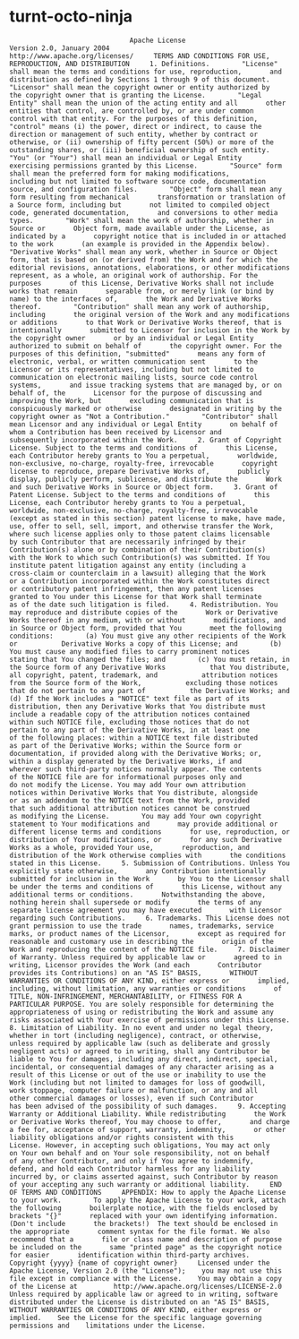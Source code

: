turnt-octo-ninja
================

                                  Apache License                            Version 2.0, January 2004                         http://www.apache.org/licenses/     TERMS AND CONDITIONS FOR USE, REPRODUCTION, AND DISTRIBUTION     1. Definitions.        "License" shall mean the terms and conditions for use, reproduction,       and distribution as defined by Sections 1 through 9 of this document.        "Licensor" shall mean the copyright owner or entity authorized by       the copyright owner that is granting the License.        "Legal Entity" shall mean the union of the acting entity and all       other entities that control, are controlled by, or are under common       control with that entity. For the purposes of this definition,       "control" means (i) the power, direct or indirect, to cause the       direction or management of such entity, whether by contract or       otherwise, or (ii) ownership of fifty percent (50%) or more of the       outstanding shares, or (iii) beneficial ownership of such entity.        "You" (or "Your") shall mean an individual or Legal Entity       exercising permissions granted by this License.        "Source" form shall mean the preferred form for making modifications,       including but not limited to software source code, documentation       source, and configuration files.        "Object" form shall mean any form resulting from mechanical       transformation or translation of a Source form, including but       not limited to compiled object code, generated documentation,       and conversions to other media types.        "Work" shall mean the work of authorship, whether in Source or       Object form, made available under the License, as indicated by a       copyright notice that is included in or attached to the work       (an example is provided in the Appendix below).        "Derivative Works" shall mean any work, whether in Source or Object       form, that is based on (or derived from) the Work and for which the       editorial revisions, annotations, elaborations, or other modifications       represent, as a whole, an original work of authorship. For the purposes       of this License, Derivative Works shall not include works that remain       separable from, or merely link (or bind by name) to the interfaces of,       the Work and Derivative Works thereof.        "Contribution" shall mean any work of authorship, including       the original version of the Work and any modifications or additions       to that Work or Derivative Works thereof, that is intentionally       submitted to Licensor for inclusion in the Work by the copyright owner       or by an individual or Legal Entity authorized to submit on behalf of       the copyright owner. For the purposes of this definition, "submitted"       means any form of electronic, verbal, or written communication sent       to the Licensor or its representatives, including but not limited to       communication on electronic mailing lists, source code control systems,       and issue tracking systems that are managed by, or on behalf of, the       Licensor for the purpose of discussing and improving the Work, but       excluding communication that is conspicuously marked or otherwise       designated in writing by the copyright owner as "Not a Contribution."        "Contributor" shall mean Licensor and any individual or Legal Entity       on behalf of whom a Contribution has been received by Licensor and       subsequently incorporated within the Work.     2. Grant of Copyright License. Subject to the terms and conditions of       this License, each Contributor hereby grants to You a perpetual,       worldwide, non-exclusive, no-charge, royalty-free, irrevocable       copyright license to reproduce, prepare Derivative Works of,       publicly display, publicly perform, sublicense, and distribute the       Work and such Derivative Works in Source or Object form.     3. Grant of Patent License. Subject to the terms and conditions of       this License, each Contributor hereby grants to You a perpetual,       worldwide, non-exclusive, no-charge, royalty-free, irrevocable       (except as stated in this section) patent license to make, have made,       use, offer to sell, sell, import, and otherwise transfer the Work,       where such license applies only to those patent claims licensable       by such Contributor that are necessarily infringed by their       Contribution(s) alone or by combination of their Contribution(s)       with the Work to which such Contribution(s) was submitted. If You       institute patent litigation against any entity (including a       cross-claim or counterclaim in a lawsuit) alleging that the Work       or a Contribution incorporated within the Work constitutes direct       or contributory patent infringement, then any patent licenses       granted to You under this License for that Work shall terminate       as of the date such litigation is filed.     4. Redistribution. You may reproduce and distribute copies of the       Work or Derivative Works thereof in any medium, with or without       modifications, and in Source or Object form, provided that You       meet the following conditions:        (a) You must give any other recipients of the Work or           Derivative Works a copy of this License; and        (b) You must cause any modified files to carry prominent notices           stating that You changed the files; and        (c) You must retain, in the Source form of any Derivative Works           that You distribute, all copyright, patent, trademark, and           attribution notices from the Source form of the Work,           excluding those notices that do not pertain to any part of           the Derivative Works; and        (d) If the Work includes a "NOTICE" text file as part of its           distribution, then any Derivative Works that You distribute must           include a readable copy of the attribution notices contained           within such NOTICE file, excluding those notices that do not           pertain to any part of the Derivative Works, in at least one           of the following places: within a NOTICE text file distributed           as part of the Derivative Works; within the Source form or           documentation, if provided along with the Derivative Works; or,           within a display generated by the Derivative Works, if and           wherever such third-party notices normally appear. The contents           of the NOTICE file are for informational purposes only and           do not modify the License. You may add Your own attribution           notices within Derivative Works that You distribute, alongside           or as an addendum to the NOTICE text from the Work, provided           that such additional attribution notices cannot be construed           as modifying the License.        You may add Your own copyright statement to Your modifications and       may provide additional or different license terms and conditions       for use, reproduction, or distribution of Your modifications, or       for any such Derivative Works as a whole, provided Your use,       reproduction, and distribution of the Work otherwise complies with       the conditions stated in this License.     5. Submission of Contributions. Unless You explicitly state otherwise,       any Contribution intentionally submitted for inclusion in the Work       by You to the Licensor shall be under the terms and conditions of       this License, without any additional terms or conditions.       Notwithstanding the above, nothing herein shall supersede or modify       the terms of any separate license agreement you may have executed       with Licensor regarding such Contributions.     6. Trademarks. This License does not grant permission to use the trade       names, trademarks, service marks, or product names of the Licensor,       except as required for reasonable and customary use in describing the       origin of the Work and reproducing the content of the NOTICE file.     7. Disclaimer of Warranty. Unless required by applicable law or       agreed to in writing, Licensor provides the Work (and each       Contributor provides its Contributions) on an "AS IS" BASIS,       WITHOUT WARRANTIES OR CONDITIONS OF ANY KIND, either express or       implied, including, without limitation, any warranties or conditions       of TITLE, NON-INFRINGEMENT, MERCHANTABILITY, or FITNESS FOR A       PARTICULAR PURPOSE. You are solely responsible for determining the       appropriateness of using or redistributing the Work and assume any       risks associated with Your exercise of permissions under this License.     8. Limitation of Liability. In no event and under no legal theory,       whether in tort (including negligence), contract, or otherwise,       unless required by applicable law (such as deliberate and grossly       negligent acts) or agreed to in writing, shall any Contributor be       liable to You for damages, including any direct, indirect, special,       incidental, or consequential damages of any character arising as a       result of this License or out of the use or inability to use the       Work (including but not limited to damages for loss of goodwill,       work stoppage, computer failure or malfunction, or any and all       other commercial damages or losses), even if such Contributor       has been advised of the possibility of such damages.     9. Accepting Warranty or Additional Liability. While redistributing       the Work or Derivative Works thereof, You may choose to offer,       and charge a fee for, acceptance of support, warranty, indemnity,       or other liability obligations and/or rights consistent with this       License. However, in accepting such obligations, You may act only       on Your own behalf and on Your sole responsibility, not on behalf       of any other Contributor, and only if You agree to indemnify,       defend, and hold each Contributor harmless for any liability       incurred by, or claims asserted against, such Contributor by reason       of your accepting any such warranty or additional liability.     END OF TERMS AND CONDITIONS     APPENDIX: How to apply the Apache License to your work.        To apply the Apache License to your work, attach the following       boilerplate notice, with the fields enclosed by brackets "{}"       replaced with your own identifying information. (Don't include       the brackets!)  The text should be enclosed in the appropriate       comment syntax for the file format. We also recommend that a       file or class name and description of purpose be included on the       same "printed page" as the copyright notice for easier       identification within third-party archives.     Copyright {yyyy} {name of copyright owner}     Licensed under the Apache License, Version 2.0 (the "License");    you may not use this file except in compliance with the License.    You may obtain a copy of the License at         http://www.apache.org/licenses/LICENSE-2.0     Unless required by applicable law or agreed to in writing, software    distributed under the License is distributed on an "AS IS" BASIS,    WITHOUT WARRANTIES OR CONDITIONS OF ANY KIND, either express or implied.    See the License for the specific language governing permissions and    limitations under the License.             

